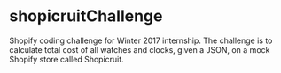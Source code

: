 # shopicruitChallenge
Shopify coding challenge for Winter 2017 internship. The challenge is to calculate total cost of all watches and clocks, given a JSON, on a mock Shopify store called Shopicruit.
